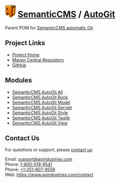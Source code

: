 # [<img src="ao-logo.png" alt="AO Logo" width="35" height="40">](https://www.aoindustries.com/) [SemanticCMS](https://semanticcms.com/) / [AutoGit](https://semanticcms.com/autogit/)
Parent POM for [SemanticCMS automatic Git](https://semanticcms.com/autogit/).

## Project Links
* [Project Home](https://semanticcms.com/autogit/)
* [Maven Central Repository](https://search.maven.org/#search|gav|1|g:%22com.semanticcms%22%20AND%20a:%22semanticcms-autogit%22)
* [GitHub](https://github.com/aoindustries/semanticcms-autogit)

## Modules
* [SemanticCMS AutoGit All](https://semanticcms.com/autogit/all/)
* [SemanticCMS AutoGit Book](https://semanticcms.com/autogit/book/)
* [SemanticCMS AutoGit Model](https://semanticcms.com/autogit/model/)
* [SemanticCMS AutoGit Servlet](https://semanticcms.com/autogit/servlet/)
* [SemanticCMS AutoGit Style](https://semanticcms.com/autogit/style/)
* [SemanticCMS AutoGit Taglib](https://semanticcms.com/autogit/taglib/)
* [SemanticCMS AutoGit View](https://semanticcms.com/autogit/view/)

## Contact Us
For questions or support, please [contact us](https://www.aoindustries.com/contact):

Email: [support@aoindustries.com](mailto:support@aoindustries.com)  
Phone: [1-800-519-9541](tel:1-800-519-9541)  
Phone: [+1-251-607-9556](tel:+1-251-607-9556)  
Web: https://www.aoindustries.com/contact
